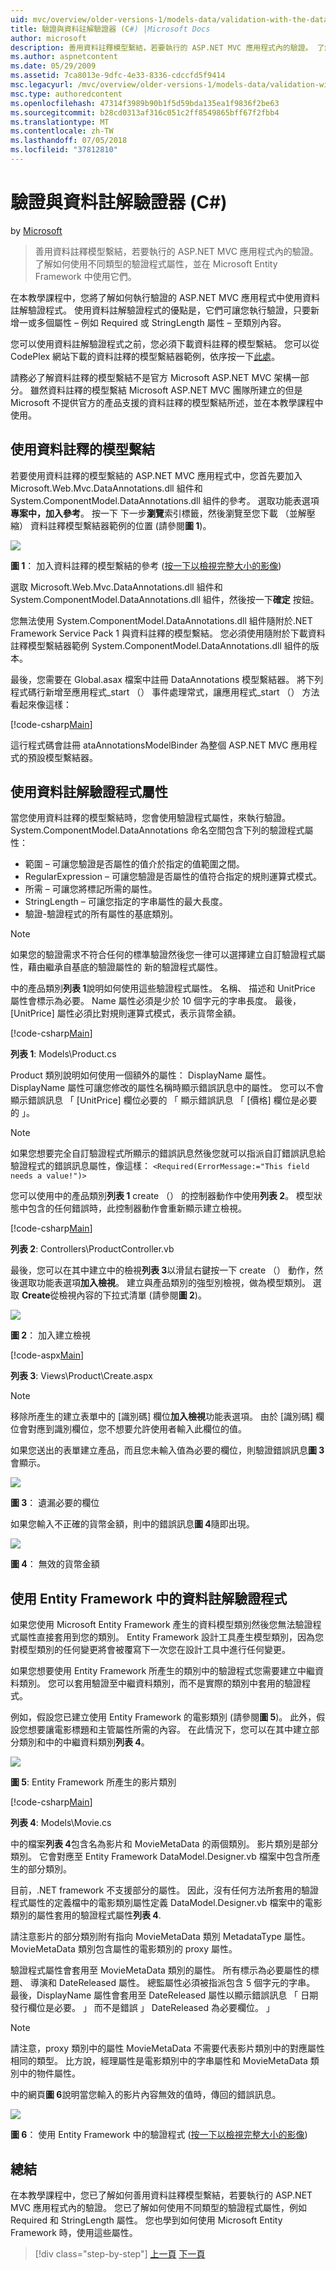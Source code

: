 ```yaml
---
uid: mvc/overview/older-versions-1/models-data/validation-with-the-data-annotation-validators-cs
title: 驗證與資料註解驗證器 (C#) |Microsoft Docs
author: microsoft
description: 善用資料註釋模型繫結，若要執行的 ASP.NET MVC 應用程式內的驗證。 了解如何使用不同類型的驗證程式...
ms.author: aspnetcontent
ms.date: 05/29/2009
ms.assetid: 7ca8013e-9dfc-4e33-8336-cdccfd5f9414
msc.legacyurl: /mvc/overview/older-versions-1/models-data/validation-with-the-data-annotation-validators-cs
msc.type: authoredcontent
ms.openlocfilehash: 47314f3989b90b1f5d59bda135ea1f9836f2be63
ms.sourcegitcommit: b28cd0313af316c051c2ff8549865bff67f2fbb4
ms.translationtype: MT
ms.contentlocale: zh-TW
ms.lasthandoff: 07/05/2018
ms.locfileid: "37812810"
---
```

<a name="validation-with-the-data-annotation-validators-c"></a>驗證與資料註解驗證器 (C#)
====================
by [Microsoft](https://github.com/microsoft)

> 善用資料註釋模型繫結，若要執行的 ASP.NET MVC 應用程式內的驗證。 了解如何使用不同類型的驗證程式屬性，並在 Microsoft Entity Framework 中使用它們。


在本教學課程中，您將了解如何執行驗證的 ASP.NET MVC 應用程式中使用資料註解驗證程式。 使用資料註解驗證程式的優點是，它們可讓您執行驗證，只要新增一或多個屬性 – 例如 Required 或 StringLength 屬性 – 至類別內容。

您可以使用資料註解驗證程式之前，您必須下載資料註釋的模型繫結。 您可以從 CodePlex 網站下載的資料註釋的模型繫結器範例，依序按一下[此處](http://aspnet.codeplex.com/Release/ProjectReleases.aspx?ReleaseId=24471)。


請務必了解資料註釋的模型繫結不是官方 Microsoft ASP.NET MVC 架構一部分。 雖然資料註釋的模型繫結 Microsoft ASP.NET MVC 團隊所建立的但是 Microsoft 不提供官方的產品支援的資料註釋的模型繫結所述，並在本教學課程中使用。


## <a name="using-the-data-annotation-model-binder"></a>使用資料註釋的模型繫結

若要使用資料註釋的模型繫結的 ASP.NET MVC 應用程式中，您首先要加入 Microsoft.Web.Mvc.DataAnnotations.dll 組件和 System.ComponentModel.DataAnnotations.dll 組件的參考。 選取功能表選項**專案中，加入參考**。 按一下 下一步**瀏覽**索引標籤，然後瀏覽至您下載 （並解壓縮） 資料註釋模型繫結器範例的位置 (請參閱**圖 1**)。

[![](validation-with-the-data-annotation-validators-cs/_static/image2.png)](validation-with-the-data-annotation-validators-cs/_static/image1.png)

**圖 1**： 加入資料註釋的模型繫結的參考 ([按一下以檢視完整大小的影像](validation-with-the-data-annotation-validators-cs/_static/image3.png))

選取 Microsoft.Web.Mvc.DataAnnotations.dll 組件和 System.ComponentModel.DataAnnotations.dll 組件，然後按一下**確定** 按鈕。


您無法使用 System.ComponentModel.DataAnnotations.dll 組件隨附於.NET Framework Service Pack 1 與資料註釋的模型繫結。 您必須使用隨附於下載資料註釋模型繫結器範例 System.ComponentModel.DataAnnotations.dll 組件的版本。


最後，您需要在 Global.asax 檔案中註冊 DataAnnotations 模型繫結器。 將下列程式碼行新增至應用程式\_start （） 事件處理常式，讓應用程式\_start （） 方法看起來像這樣：

[!code-csharp[Main](validation-with-the-data-annotation-validators-cs/samples/sample1.cs)]

這行程式碼會註冊 ataAnnotationsModelBinder 為整個 ASP.NET MVC 應用程式的預設模型繫結器。

## <a name="using-the-data-annotation-validator-attributes"></a>使用資料註解驗證程式屬性

當您使用資料註釋的模型繫結時，您會使用驗證程式屬性，來執行驗證。 System.ComponentModel.DataAnnotations 命名空間包含下列的驗證程式屬性：

- 範圍 – 可讓您驗證是否屬性的值介於指定的值範圍之間。
- RegularExpression – 可讓您驗證是否屬性的值符合指定的規則運算式模式。
- 所需 – 可讓您將標記所需的屬性。
- StringLength – 可讓您指定的字串屬性的最大長度。
- 驗證-驗證程式的所有屬性的基底類別。

> [!NOTE] 
> 
> 如果您的驗證需求不符合任何的標準驗證然後您一律可以選擇建立自訂驗證程式屬性，藉由繼承自基底的驗證屬性的 新的驗證程式屬性。


中的產品類別**列表 1**說明如何使用這些驗證程式屬性。 名稱、 描述和 UnitPrice 屬性會標示為必要。 Name 屬性必須是少於 10 個字元的字串長度。 最後，[UnitPrice] 屬性必須比對規則運算式模式，表示貨幣金額。

[!code-csharp[Main](validation-with-the-data-annotation-validators-cs/samples/sample2.cs)]

**列表 1**: Models\Product.cs

Product 類別說明如何使用一個額外的屬性： DisplayName 屬性。 DisplayName 屬性可讓您修改的屬性名稱時顯示錯誤訊息中的屬性。 您可以不會顯示錯誤訊息 「 [UnitPrice] 欄位必要的 「 顯示錯誤訊息 「 [價格] 欄位是必要的 」。

> [!NOTE] 
> 
> 如果您想要完全自訂驗證程式所顯示的錯誤訊息然後您就可以指派自訂錯誤訊息給驗證程式的錯誤訊息屬性，像這樣： `<Required(ErrorMessage:="This field needs a value!")>`


您可以使用中的產品類別**列表 1** create （） 的控制器動作中使用**列表 2**。 模型狀態中包含的任何錯誤時，此控制器動作會重新顯示建立檢視。

[!code-csharp[Main](validation-with-the-data-annotation-validators-cs/samples/sample3.cs)]

**列表 2**: Controllers\ProductController.vb

最後，您可以在其中建立中的檢視**列表 3**以滑鼠右鍵按一下 create （） 動作，然後選取功能表選項**加入檢視**。 建立與產品類別的強型別檢視，做為模型類別。 選取  **Create**從檢視內容的下拉式清單 (請參閱**圖 2**)。

[![](validation-with-the-data-annotation-validators-cs/_static/image5.png)](validation-with-the-data-annotation-validators-cs/_static/image4.png)

**圖 2**： 加入建立檢視

[!code-aspx[Main](validation-with-the-data-annotation-validators-cs/samples/sample4.aspx)]

**列表 3**: Views\Product\Create.aspx

> [!NOTE] 
> 
> 移除所產生的建立表單中的 [識別碼] 欄位**加入檢視**功能表選項。 由於 [識別碼] 欄位會對應到識別欄位，您不想要允許使用者輸入此欄位的值。


如果您送出的表單建立產品，而且您未輸入值為必要的欄位，則驗證錯誤訊息**圖 3**會顯示。

[![](validation-with-the-data-annotation-validators-cs/_static/image7.png)](validation-with-the-data-annotation-validators-cs/_static/image6.png)

**圖 3**： 遺漏必要的欄位

如果您輸入不正確的貨幣金額，則中的錯誤訊息**圖 4**隨即出現。

[![](validation-with-the-data-annotation-validators-cs/_static/image9.png)](validation-with-the-data-annotation-validators-cs/_static/image8.png)

**圖 4**： 無效的貨幣金額

## <a name="using-data-annotation-validators-with-the-entity-framework"></a>使用 Entity Framework 中的資料註解驗證程式

如果您使用 Microsoft Entity Framework 產生的資料模型類別然後您無法驗證程式屬性直接套用到您的類別。 Entity Framework 設計工具產生模型類別，因為您對模型類別的任何變更將會被覆寫下一次您在設計工具中進行任何變更。

如果您想要使用 Entity Framework 所產生的類別中的驗證程式您需要建立中繼資料類別。 您可以套用驗證至中繼資料類別，而不是實際的類別中套用的驗證程式。

例如，假設您已建立使用 Entity Framework 的電影類別 (請參閱**圖 5**)。 此外，假設您想要讓電影標題和主管屬性所需的內容。 在此情況下，您可以在其中建立部分類別和中的中繼資料類別**列表 4**。

[![](validation-with-the-data-annotation-validators-cs/_static/image11.png)](validation-with-the-data-annotation-validators-cs/_static/image10.png)

**圖 5**: Entity Framework 所產生的影片類別

[!code-csharp[Main](validation-with-the-data-annotation-validators-cs/samples/sample5.cs)]

**列表 4**: Models\Movie.cs

中的檔案**列表 4**包含名為影片和 MovieMetaData 的兩個類別。 影片類別是部分類別。 它會對應至 Entity Framework DataModel.Designer.vb 檔案中包含所產生的部分類別。

目前，.NET framework 不支援部分的屬性。 因此，沒有任何方法所套用的驗證程式屬性的定義檔中的電影類別屬性定義 DataModel.Designer.vb 檔案中的電影類別的屬性套用的驗證程式屬性**列表 4**.

請注意影片的部分類別附有指向 MovieMetaData 類別 MetadataType 屬性。 MovieMetaData 類別包含屬性的電影類別的 proxy 屬性。

驗證程式屬性會套用至 MovieMetaData 類別的屬性。 所有標示為必要屬性的標題、 導演和 DateReleased 屬性。 總監屬性必須被指派包含 5 個字元的字串。 最後，DisplayName 屬性會套用至 DateReleased 屬性以顯示錯誤訊息 「 日期發行欄位是必要。 」 而不是錯誤 」 DateReleased 為必要欄位。 」

> [!NOTE] 
> 
> 請注意，proxy 類別中的屬性 MovieMetaData 不需要代表影片類別中的對應屬性相同的類型。 比方說，經理屬性是電影類別中的字串屬性和 MovieMetaData 類別中的物件屬性。


中的網頁**圖 6**說明當您輸入的影片內容無效的值時，傳回的錯誤訊息。

[![](validation-with-the-data-annotation-validators-cs/_static/image13.png)](validation-with-the-data-annotation-validators-cs/_static/image12.png)

**圖 6**： 使用 Entity Framework 中的驗證程式 ([按一下以檢視完整大小的影像](validation-with-the-data-annotation-validators-cs/_static/image14.png))

## <a name="summary"></a>總結

在本教學課程中，您已了解如何善用資料註釋模型繫結，若要執行的 ASP.NET MVC 應用程式內的驗證。 您已了解如何使用不同類型的驗證程式屬性，例如 Required 和 StringLength 屬性。 您也學到如何使用 Microsoft Entity Framework 時，使用這些屬性。

> [!div class="step-by-step"]
> [上一頁](validating-with-a-service-layer-cs.md)
> [下一頁](creating-model-classes-with-the-entity-framework-vb.md)
